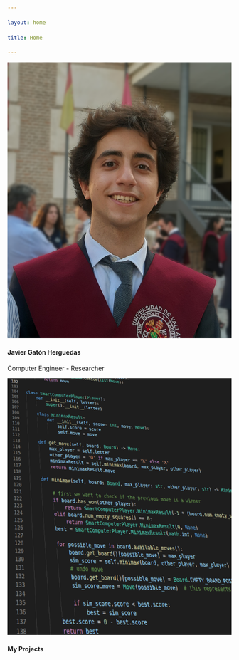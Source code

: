 ```yaml
---

layout: home

title: Home

---
```


<div class="row">
  <div class="col-sm my-3">
    <div class="card tarjeta p-2">
      <img src="/img/graduation.png" class="card-img" alt="Portrait photography of Javier Gaton at his College Graduation">
      <div class="card-img-overlay d-flex align-items-start flex-column gradient-primary text-white">
        <div class="mt-auto p-3">
          <h4 class="card-title">Javier Gatón Herguedas</h4>
          <p class="card-text p-2">Computer Engineer - Researcher</p>
        </div>
      </div>
      <a class="card-block stretched-link text-decoration-none" href="about"></a>
    </div>
  </div>
  <div class="col-sm my-3">
    <div class="card tarjeta p-2">
      <img src="/img/code_screenshot.png" class="card-img h-100" alt="Code screenshot">
      <div class="card-img-overlay d-flex align-items-start flex-column gradient-primary text-white">
        <div class="mt-auto p-3">
          <h4 class="card-title"><nobr>My Projects</nobr></h4>
        </div>
      </div>
      <a class="card-block stretched-link text-decoration-none" href="projects"></a>
    </div>
  </div>
</div>
